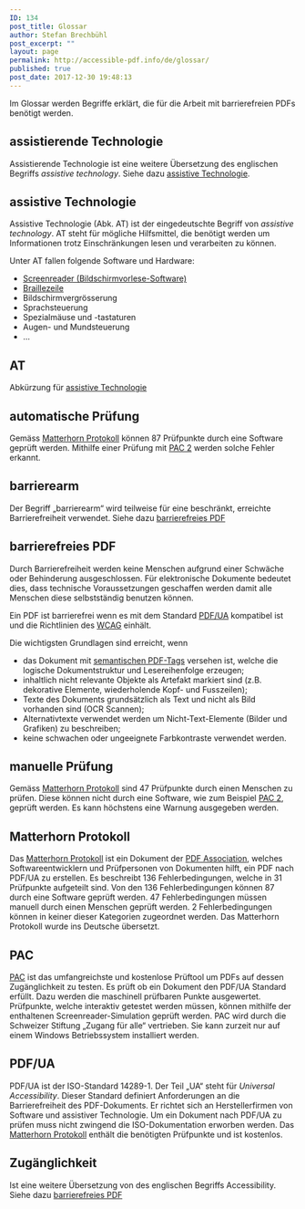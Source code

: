 ```yaml
---
ID: 134
post_title: Glossar
author: Stefan Brechbühl
post_excerpt: ""
layout: page
permalink: http://accessible-pdf.info/de/glossar/
published: true
post_date: 2017-12-30 19:48:13
---
```

Im Glossar werden Begriffe erklärt, die für die Arbeit mit barrierefreien PDFs benötigt werden.

## assistierende Technologie

Assistierende Technologie ist eine weitere Übersetzung des englischen Begriffs *assistive technology*. Siehe dazu [assistive Technologie][1].

<h2 id="assistive-technologie">assistive Technologie</h2>

Assistive Technologie (Abk. AT) ist der eingedeutschte Begriff von *assistive technology*. AT steht für mögliche Hilfsmittel, die benötigt werden um Informationen trotz Einschränkungen lesen und verarbeiten zu können.

Unter AT fallen folgende Software und Hardware:

*   [Screenreader \(Bildschirmvorlese-Software\)](https://de.wikipedia.org/wiki/Screenreader)
*   [Braillezeile](https://de.wikipedia.org/wiki/Braillezeile)
*   Bildschirmvergrösserung
*   Sprachsteuerung
*   Spezialmäuse und -tastaturen
*   Augen- und Mundsteuerung
*   …

## AT

Abkürzung für [assistive Technologie][1]

<h2 id="automatische-pruefung">automatische Prüfung</h2>

Gemäss [Matterhorn Protokoll][7] können 87 Prüfpunkte durch eine Software geprüft werden. Mithilfe einer Prüfung mit [PAC 2][8] werden solche Fehler erkannt.

## barrierearm

Der Begriff „barrierearm“ wird teilweise für eine beschränkt, erreichte Barrierefreiheit verwendet. Siehe dazu [barrierefreies PDF][2]

<h2 id="barrierefrei">barrierefreies PDF</h2>

Durch Barrierefreiheit werden keine Menschen aufgrund einer Schwäche oder Behinderung ausgeschlossen. Für elektronische Dokumente bedeutet dies, dass technische Voraussetzungen geschaffen werden damit alle Menschen diese selbstständig benutzen können.

Ein PDF ist barrierefrei wenn es mit dem Standard [PDF/UA][3] kompatibel ist und die Richtlinien des [WCAG](https://www.w3.org/Translations/WCAG20-de/) einhält.

Die wichtigsten Grundlagen sind erreicht, wenn

*   das Dokument mit [semantischen PDF-Tags](https://accessible-pdf.info/de/basics/uebersicht-der-pdf-tags/) versehen ist, welche die logische Dokumentstruktur und Lesereihenfolge erzeugen;
*   inhaltlich nicht relevante Objekte als Artefakt markiert sind (z.B. dekorative Elemente, wiederholende Kopf- und Fusszeilen);
*   Texte des Dokuments grundsätzlich als Text und nicht als Bild vorhanden sind (OCR Scannen);
*   Alternativtexte verwendet werden um Nicht-Text-Elemente (Bilder und Grafiken) zu beschreiben;
*   keine schwachen oder ungeeignete Farbkontraste verwendet werden.

<h2 id="manuelle-pruefung">manuelle Prüfung</h2>

Gemäss [Matterhorn Protokoll][7] sind 47 Prüfpunkte durch einen Menschen zu prüfen. Diese können nicht durch eine Software, wie zum Beispiel [PAC 2][8], geprüft werden. Es kann höchstens eine Warnung ausgegeben werden.

<h2 id="matterhorn-protokoll">Matterhorn Protokoll</h2>

Das [Matterhorn Protokoll][4] ist ein Dokument der [PDF Association][5], welches Softwareentwicklern und Prüfpersonen von Dokumenten hilft, ein PDF nach PDF/UA zu erstellen. Es beschreibt 136 Fehlerbedingungen, welche in 31 Prüfpunkte aufgeteilt sind. Von den 136 Fehlerbedingungen können 87 durch eine Software geprüft werden. 47 Fehlerbedingungen müssen manuell durch einen Menschen geprüft werden. 2 Fehlerbedingungen können in keiner dieser Kategorien zugeordnet werden. Das Matterhorn Protokoll wurde ins Deutsche übersetzt.

<h2 id="pac">PAC</h2>

[PAC][6] ist das umfangreichste und kostenlose Prüftool um PDFs auf dessen Zugänglichkeit zu testen. Es prüft ob ein Dokument den PDF/UA Standard erfüllt. Dazu werden die maschinell prüfbaren Punkte ausgewertet. Prüfpunkte, welche interaktiv getestet werden müssen, können mithilfe der enthaltenen Screenreader-Simulation geprüft werden. PAC wird durch die Schweizer Stiftung „Zugang für alle“ vertrieben. Sie kann zurzeit nur auf einem Windows Betriebssystem installiert werden.

<h2 id="pdf-ua">PDF/UA</h2>

PDF/UA ist der ISO-Standard 14289-1. Der Teil „UA“ steht für *Universal Accessibility*. Dieser Standard definiert Anforderungen an die Barrierefreiheit des PDF-Dokuments. Er richtet sich an Herstellerfirmen von Software und assistiver Technologie. Um ein Dokument nach PDF/UA zu prüfen muss nicht zwingend die ISO-Dokumentation erworben werden. Das [Matterhorn Protokoll][7] enthält die benötigten Prüfpunkte und ist kostenlos.

## Zugänglichkeit

Ist eine weitere Übersetzung von des englischen Begriffs Accessibility. Siehe dazu [barrierefreies PDF][2]

 [1]: #assistive-technologie
 [2]: #barrierefrei
 [3]: #pdf-ua
 [4]: https://www.pdfa.org/publication/matterhorn-protokoll-1-02-deutsche-uebersetzung/?lang=de
 [5]: https://www.pdfa.org/pdf-association/?lang=de
 [6]: http://www.access-for-all.ch/ch/pdf-werkstatt/pdf-accessibility-checker-pac.html
 [7]: #matterhorn-protokoll
 [8]: #pac